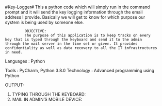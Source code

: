 #Key-Logger#
This a python code which will simply run in the command prompt and it will send the key logging information through the email address I provide. Basically we will get to know for which purpose our system is being used by someone else.

             OBJECTIVE:
             The purpose of this application is to keep tracks on every key that is typed through the keyboard and send it to the admin through the mail server in the time set or given. It provides confidentiality as well as data recovery to all the IT infrastructures in need. 

Languages                           :          Python

 Tools                                   :          PyCharm, Python 3.8.0
 Technology                         :         Advanced programming using Python 







  OUTPUT:
1.	TYPING THROUGH THE KEYBOARD:   
2.	MAIL IN ADMIN’S MOBILE DEVICE: